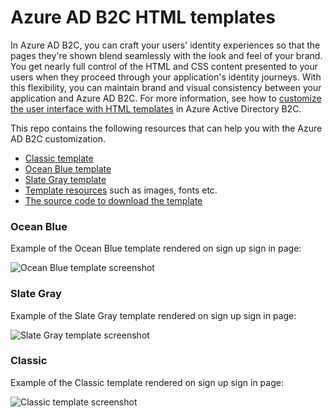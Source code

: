 # Azure AD B2C HTML templates

In Azure AD B2C, you can craft your users' identity experiences so that the pages they're shown blend seamlessly with the look and feel of your brand. You get nearly full control of the HTML and CSS content presented to your users when they proceed through your application's identity journeys. With this flexibility, you can maintain brand and visual consistency between your application and Azure AD B2C. For more information, see how to [customize the user interface with HTML templates](https://docs.microsoft.com/azure/active-directory-b2c/customize-ui-with-html) in Azure Active Directory B2C.

This repo contains the following resources that can help you with the Azure AD B2C customization. 

- [Classic template](templates/classic)
- [Ocean Blue template](templates/AzureBlue)
- [Slate Gray template](templates/MSA)
- [Template resources](templates/src) such as images, fonts etc.
- [The source code to download the template](source-code)

### Ocean Blue

Example of the Ocean Blue template rendered on sign up sign in page:

![Ocean Blue template screenshot](https://docs.microsoft.com/azure/active-directory-b2c/media/customize-ui/template-ocean-blue.png)

### Slate Gray

Example of the Slate Gray template rendered on sign up sign in page:

![Slate Gray template screenshot](https://docs.microsoft.com/azure/active-directory-b2c/media/customize-ui/template-slate-gray.png)

### Classic

Example of the Classic template rendered on sign up sign in page:

![Classic template screenshot](https://docs.microsoft.com/azure/active-directory-b2c/media/customize-ui/template-classic.png)
